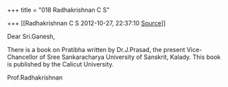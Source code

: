 +++
title = "018 Radhakrishnan C S"

+++
[[Radhakrishnan C S	2012-10-27, 22:37:10 [Source](https://groups.google.com/g/bvparishat/c/N11sd_7LjoA)]]



Dear Sri.Ganesh,

There is a book on Pratibha written by Dr.J.Prasad, the present Vice-Chancellor of Sree Sankaracharya University of Sanskrit, Kalady. This book is published by the Calicut University.

  

Prof.Radhakrishnan

